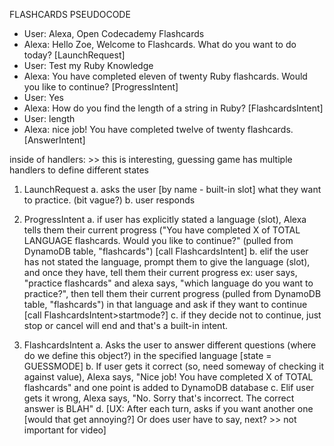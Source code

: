 FLASHCARDS PSEUDOCODE


- User: Alexa, Open Codecademy Flashcards
- Alexa: Hello Zoe, Welcome to Flashcards. What do you want to do today? [LaunchRequest]
- User: Test my Ruby Knowledge
- Alexa: You have completed eleven of twenty Ruby flashcards. Would you like to continue? [ProgressIntent]
- User: Yes
- Alexa: How do you find the length of a string in Ruby? [FlashcardsIntent]
- User: length
- Alexa: nice job! You have completed twelve of twenty flashcards. [AnswerIntent]



inside of handlers: >> this is interesting, guessing game has multiple handlers to define different states

1. LaunchRequest
  a. asks the user [by name - built-in slot] what they want to practice. (bit vague?)
  b. user responds

2. ProgressIntent
  a. if user has explicitly stated a language (slot), Alexa tells them their current progress ("You have completed X of TOTAL LANGUAGE flashcards. Would you like to continue?" (pulled from DynamoDB table, "flashcards") [call FlashcardsIntent]
  b. elif the user has not stated the language, prompt them to give the language (slot), and once they have, tell them their current progress
    ex: user says, "practice flashcards" and alexa says, "which language do you want to practice?", then tell them their current progress (pulled from DynamoDB table, "flashcards") in that language and ask if they want to continue [call FlashcardsIntent>startmode?]
  c. if they decide not to continue, just stop or cancel will end and that's a built-in intent.


3. FlashcardsIntent
  a. Asks the user to answer different questions (where do we define this object?) in the specified language [state = GUESSMODE]
  b. If user gets it correct (so, need someway of checking it against value), Alexa says, "Nice job! You have completed X of TOTAL flashcards" and one point is added to DynamoDB database
  c. Elif user gets it wrong, Alexa says, "No. Sorry that's incorrect. The correct answer is BLAH"
  d. [UX: After each turn, asks if you want another one [would that get annoying?] Or does user have to say, next? >> not important for video]
